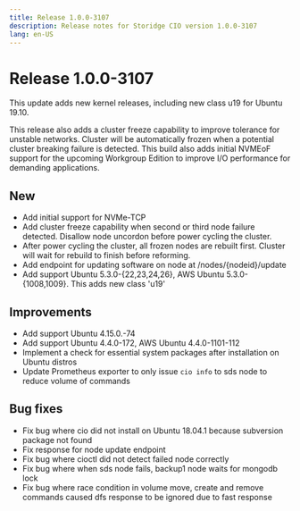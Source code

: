 ```yaml
---
title: Release 1.0.0-3107
description: Release notes for Storidge CIO version 1.0.0-3107
lang: en-US
---
```


# Release 1.0.0-3107
This update adds new kernel releases, including new class u19 for Ubuntu 19.10.

This release also adds a cluster freeze capability to improve tolerance for unstable networks. Cluster will be automatically frozen when a potential cluster breaking failure is detected. This build also adds initial NVMEoF support for the upcoming Workgroup Edition to improve I/O performance for demanding applications. 

## New
- Add initial support for NVMe-TCP
- Add cluster freeze capability when second or third node failure detected. Disallow node uncordon before power cycling the cluster.
- After power cycling the cluster, all frozen nodes are rebuilt first. Cluster will wait for rebuild to finish before reforming.
- Add endpoint for updating software on node at /nodes/{nodeid}/update
- Add support Ubuntu 5.3.0-{22,23,24,26}, AWS Ubuntu 5.3.0-{1008,1009}. This adds new class 'u19'

## Improvements
- Add support Ubuntu 4.15.0.-74
- Add support Ubuntu 4.4.0-172, AWS Ubuntu 4.4.0-1101-112
- Implement a check for essential system packages after installation on Ubuntu distros
- Update Prometheus exporter to only issue `cio info` to sds node to reduce volume of commands

## Bug fixes
- Fix bug where cio did not install on Ubuntu 18.04.1 because subversion package not found
- Fix response for node update endpoint
- Fix bug where cioctl did not detect failed node correctly
- Fix bug where when sds node fails, backup1 node waits for mongodb lock
- Fix bug where race condition in volume move, create and remove commands caused dfs response to be ignored due to fast response
